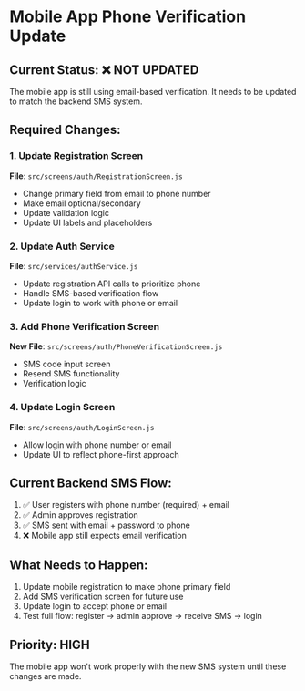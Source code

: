 # Mobile App Phone Verification Update

## Current Status: ❌ NOT UPDATED
The mobile app is still using email-based verification. It needs to be updated to match the backend SMS system.

## Required Changes:

### 1. Update Registration Screen
**File**: `src/screens/auth/RegistrationScreen.js`
- Change primary field from email to phone number
- Make email optional/secondary
- Update validation logic
- Update UI labels and placeholders

### 2. Update Auth Service  
**File**: `src/services/authService.js`
- Update registration API calls to prioritize phone
- Handle SMS-based verification flow
- Update login to work with phone or email

### 3. Add Phone Verification Screen
**New File**: `src/screens/auth/PhoneVerificationScreen.js`
- SMS code input screen
- Resend SMS functionality
- Verification logic

### 4. Update Login Screen
**File**: `src/screens/auth/LoginScreen.js`
- Allow login with phone number or email
- Update UI to reflect phone-first approach

## Current Backend SMS Flow:
1. ✅ User registers with phone number (required) + email
2. ✅ Admin approves registration  
3. ✅ SMS sent with email + password to phone
4. ❌ Mobile app still expects email verification

## What Needs to Happen:
1. Update mobile registration to make phone primary field
2. Add SMS verification screen for future use
3. Update login to accept phone or email
4. Test full flow: register → admin approve → receive SMS → login

## Priority: HIGH
The mobile app won't work properly with the new SMS system until these changes are made.